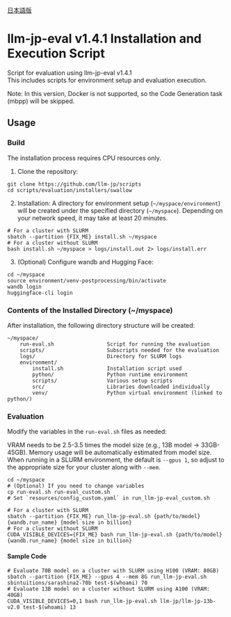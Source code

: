 [日本語版](README.ja.md)
# llm-jp-eval v1.4.1 Installation and Execution Script

Script for evaluation using llm-jp-eval v1.4.1 <br>
This includes scripts for environment setup and evaluation execution.

Note: In this version, Docker is not supported, so the Code Generation task (mbpp) will be skipped.

## Usage

### Build

The installation process requires CPU resources only.

1. Clone the repository:
```shell
git clone https://github.com/llm-jp/scripts
cd scripts/evaluation/installers/swallow
```
2. Installation:
A directory for environment setup (`~/myspace/environment`) will be created under the specified directory (`~/myspace`).
Depending on your network speed, it may take at least 20 minutes.
```shell
# For a cluster with SLURM
sbatch --partition {FIX_ME} install.sh ~/myspace
# For a cluster without SLURM
bash install.sh ~/myspace > logs/install.out 2> logs/install.err
```
3.	(Optional) Configure wandb and Hugging Face:
```shell
cd ~/myspace
source environment/venv-postprocessing/bin/activate
wandb login
huggingface-cli login
```

### Contents of the Installed Directory (~/myspace)

After installation, the following directory structure will be created:
```
~/myspace/
    run-eval.sh                 Script for running the evaluation
    scripts/                    Subscripts needed for the evaluation
    logs/                       Directory for SLURM logs
    environment/
        install.sh              Installation script used
        python/                 Python runtime environment
        scripts/                Various setup scripts
        src/                    Libraries downloaded individually
        venv/                   Python virtual environment (linked to python/)
```

### Evaluation

Modify the variables in the `run-eval.sh` files as needed:

VRAM needs to be 2.5-3.5 times the model size (e.g., 13B model -> 33GB-45GB).
Memory usage will be automatically estimated from model size.
When running in a SLURM environment, the default is `--gpus 1`, so adjust to the appropriate size for your cluster along with `--mem`.
```shell
cd ~/myspace
# (Optional) If you need to change variables
cp run-eval.sh run-eval_custom.sh
# Set `resources/config_custom.yaml` in run_llm-jp-eval_custom.sh

# For a cluster with SLURM
sbatch --partition {FIX_ME} run_llm-jp-eval.sh {path/to/model} {wandb.run_name} {model size in billion}
# For a cluster without SLURM
CUDA_VISIBLE_DEVICES={FIX_ME} bash run_llm-jp-eval.sh {path/to/model} {wandb.run_name} {model size in billion}
```

#### Sample Code
```shell
# Evaluate 70B model on a cluster with SLURM using H100 (VRAM: 80GB)
sbatch --partition {FIX_ME} --gpus 4 --mem 8G run_llm-jp-eval.sh sbintuitions/sarashina2-70b test-$(whoami) 70
# Evaluate 13B model on a cluster without SLURM using A100 (VRAM: 40GB)
CUDA_VISIBLE_DEVICES=0,1 bash run_llm-jp-eval.sh llm-jp/llm-jp-13b-v2.0 test-$(whoami) 13
```


